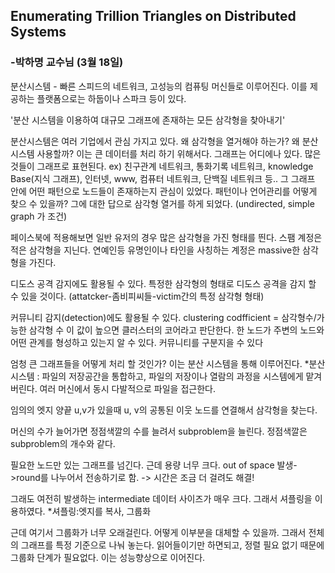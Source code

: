 ## Enumerating Trillion Triangles on Distributed Systems
### -박하명 교수님 (3월 18일)

분산시스템 - 빠른 스피드의 네트워크, 고성능의 컴퓨팅 머신들로 이루어진다.
이를 제공하는 플랫폼으로는 하둡이나 스파크 등이 있다.

'분산 시스템을 이용하여 대규모 그래프에 존재하는 모든 삼각형을 찾아내기'

분산시스템은 여러 기업에서 관심 가지고 있다. 왜 삼각형을 열거해야 하는가?
왜 분산시스템 사용할까? 이는 큰 데이터를 처리 하기 위해서다.
그래프는 어디에나 있다. 많은 것들이 그래프로 표현된다. ex) 친구관계 네트워크, 통화기록 네트워크, knowledge Base(지식 그래프), 인터넷, www, 컴퓨터 네트워크, 단백질 네트워크 등..
그 그래프 안에 어떤 패턴으로 노드들이 존재하는지 관심이 있었다.
패턴이나 언어관리를 어떻게 찾으 수 있을까? 그에 대한 답으로 삼각형 열거를 하게 되었다.
(undirected, simple graph 가 조건)

페이스북에 적용해보면 일반 유저의 경우 많은 삼각형을 가진 형태를 띈다.
스팸 계정은 적은 삼각형을 지닌다.
연예인등 유명인이나 타인을 사칭하는 계정은 massive한 삼각형을 가진다.

디도스 공격 감지에도 활용될 수 있다.
특정한 삼각형의 형태로 디도스 공격을 감지 할 수 있을 것이다.
(attatcker-좀비피씨들-victim간의 특정 삼각형 형태)

커뮤니티 감지(detection)에도 활용될 수 있다.
clustering codfficient = 삼각형수/가능한 삼각형 수
이 값이 높으면 클러스터의 코어라고 판단한다.
한 노드가 주변의 노드와 어떤 관계를 형성하고 있는지 알 수 있다. 커뮤니티를 구분지을 수 있다

엄청 큰 그래프들을 어떻게 처리 할 것인가? 이는 분산 시스템을 통해 이루어진다.
*분산 시스템 : 파일의 저장공간을 통합하고, 파일의 저장이나 열람의 과정을 시스템에게 맡겨버린다. 여러 머신에서 동시 다발적으로 파일을 접근한다.

임의의 엣지 양끝 u,v가 있을때 u, v의 공통된 이웃 노드를 연결해서 삼각형을 찾는다.

머신의 수가 늘어가면 정점색깔의 수를 늘려서 subproblem을 늘린다. 정점색깔은 subproblem의 개수와 같다.

필요한 노드만 있는 그래프를 넘긴다. 근데 용량 너무 크다. out of space 발생->round를 나누어서 전송하기로 함. -> 시간은 조금 더 걸려도 해결!

그래도 여전히 발생하는 intermediate 데이터 사이즈가 매우 크다. 그래서 셔플링을 이용하였다.
*셔플링:엣지를 복사, 그룹화

근데 여기서 그룹화가 너무 오래걸린다. 어떻게 이부분을 대체할 수 있을까. 그래서 전체의 그래프를 특정 기준으로 나눠 놓는다. 읽어들이기만 하면되고, 정렬 필요 없기 때문에 그룹화 단계가 필요없다. 이는 성능향상으로 이어진다.
